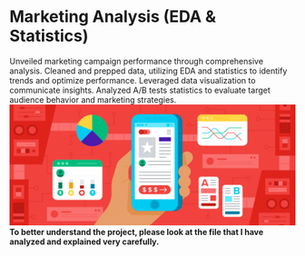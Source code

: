 # Marketing Analysis (EDA & Statistics)
Unveiled marketing campaign performance through comprehensive analysis. Cleaned and prepped data, utilizing EDA and statistics to identify trends and optimize performance. Leveraged data visualization to communicate insights. Analyzed A/B tests statistics to evaluate target audience behavior and marketing strategies.
 ![image](https://github.com/HuyQuangOP/QuangHuyDao.Portfolio/blob/main/image/mobile-marketing-analytics-tools.webp)
**To better understand the project, please look at the file that I have analyzed and explained very carefully.**




